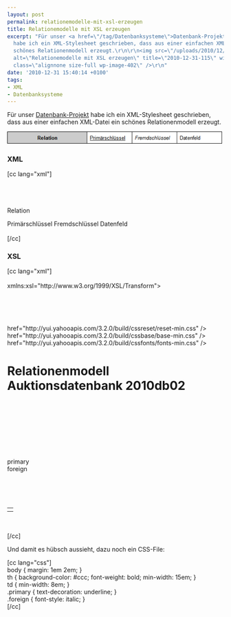 ```yaml
---
layout: post
permalink: relationemodelle-mit-xsl-erzeugen
title: Relationemodelle mit XSL erzeugen
excerpt: "Für unser <a href=\"/tag/Datenbanksysteme\">Datenbank-Projekt</a>
  habe ich ein XML-Stylesheet geschrieben, dass aus einer einfachen XML-Datei ein
  schönes Relationenmodell erzeugt.\r\n\r\n<img src=\"/uploads/2010/12/2010-12-31-115.png\"
  alt=\"Relationemodelle mit XSL erzeugen\" title=\"2010-12-31-115\" width=\"500\"
  class=\"alignnone size-full wp-image-402\" />\r\n"
date: '2010-12-31 15:40:14 +0100'
tags:
- XML
- Datenbanksysteme
---
```

<p>Für unser <a href="/tag/Datenbanksysteme">Datenbank-Projekt</a> habe ich ein XML-Stylesheet geschrieben, dass aus einer einfachen XML-Datei ein schönes Relationenmodell erzeugt.</p>
<p><img src="/uploads/2010/12/2010-12-31-115.png" alt="Relationemodelle mit XSL erzeugen" title="2010-12-31-115" width="500" class="alignnone size-full wp-image-402" /><br />
<a id="more"></a><a id="more-394"></a></p>
<h3 class="textimage">XML</h3>
<p>[cc lang="xml"]<br />
<?xml version="1.0" encoding="UTF-8"?><br />
<?xml-stylesheet type="text/xsl" href="relationenmodell.xsl"?><br />
<relationmodel><br />
	<relation><br />
		<name>Relation</name></p>
<property primary="true">Primärschlüssel</property>
<property foreign="true">Fremdschlüssel</property>
<property>Datenfeld</property>
	</relation><br />
</relationmodel><br />
[/cc]</p>
<h3 class="textimage">XSL</h3>
<p>[cc lang="xml"]<br />
<?xml version="1.0" encoding="UTF-8" ?><br />
<xsl:stylesheet version="1.0"<br />
	xmlns:xsl="http://www.w3.org/1999/XSL/Transform"><br />
	<xsl:output method="html" indent="yes" /><br />
	<xsl:template match="/relationmodel"><br />
		<html><br />
			<head><br />
				<title>Relationenmodell Auktionsdatenbank 2010db02</title></p>
<link rel="stylesheet" type="text/css"<br />
					href="http://yui.yahooapis.com/3.2.0/build/cssreset/reset-min.css" />
<link rel="stylesheet" type="text/css"<br />
					href="http://yui.yahooapis.com/3.2.0/build/cssbase/base-min.css" />
<link rel="stylesheet" type="text/css"<br />
					href="http://yui.yahooapis.com/3.2.0/build/cssfonts/fonts-min.css" />
<link rel="stylesheet" type="text/css" href="relationenmodell.css" />
			</head><br />
			<body></p>
<h1>Relationenmodell Auktionsdatenbank 2010db02</h1>
<p>				<xsl:apply-templates /><br />
			</body><br />
		</html><br />
	</xsl:template><br />
	<xsl:template match="relation"></p>
<table>
<tbody>
<tr>
<th>
						<xsl:value-of select="name"></xsl:value-of>
					</th>
<p>					<xsl:for-each select="property"><br />
						<xsl:element name="td"><br />
							<xsl:attribute name="class"><br />
							<xsl:if test="@primary">primary</xsl:if><br />
							<xsl:if test="@foreign">foreign</xsl:if><br />
							</xsl:attribute><br />
							<xsl:value-of select="."></xsl:value-of><br />
						</xsl:element><br />
					</xsl:for-each><br />
				</tr>
</tbody>
</table>
<p>	</xsl:template><br />
</xsl:stylesheet><br />
[/cc]</p>
<p>Und damit es hübsch aussieht, dazu noch ein CSS-File:</p>
<p>[cc lang="css"]<br />
body { margin: 1em 2em; }<br />
th { background-color: #ccc; font-weight: bold; min-width: 15em; }<br />
td { min-width: 8em; }<br />
.primary { text-decoration: underline; }<br />
.foreign { font-style: italic; }<br />
[/cc]</p>
